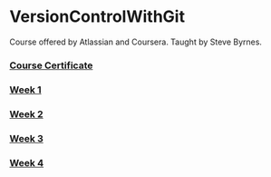 # VersionControlWithGit

Course offered by Atlassian and Coursera. Taught by Steve Byrnes. 

### [Course Certificate](https://github.com/MBadriNarayanan/VersionControlWithGit/blob/master/Course%20Certificate.pdf)

### [Week 1](https://github.com/MBadriNarayanan/VersionControlWithGit/blob/master/Week1.md)

### [Week 2](https://github.com/MBadriNarayanan/VersionControlWithGit/blob/master/Week2.md)

### [Week 3](https://github.com/MBadriNarayanan/VersionControlWithGit/blob/master/Week3.md)

### [Week 4](https://github.com/MBadriNarayanan/VersionControlWithGit/blob/master/Week4.md)
